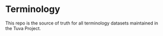 # Terminology

This repo is the source of truth for all terminology datasets maintained in the Tuva Project.